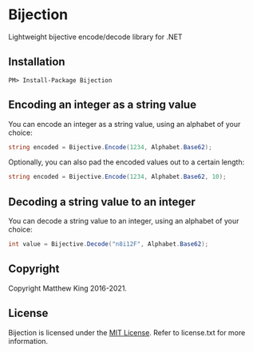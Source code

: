 # Bijection

Lightweight bijective encode/decode library for .NET

## Installation

```
PM> Install-Package Bijection
```

## Encoding an integer as a string value

You can encode an integer as a string value, using an alphabet of your choice:

```csharp
string encoded = Bijective.Encode(1234, Alphabet.Base62);
```

Optionally, you can also pad the encoded values out to a certain length:

```csharp
string encoded = Bijective.Encode(1234, Alphabet.Base62, 10);
```

## Decoding a string value to an integer

You can decode a string value to an integer, using an alphabet of your choice:

```csharp
int value = Bijective.Decode("n8i12F", Alphabet.Base62);
```

## Copyright

Copyright Matthew King 2016-2021.

## License

Bijection is licensed under the [MIT License](https://opensource.org/licenses/MIT). Refer to license.txt for more information.
